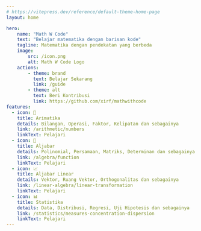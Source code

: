 ```yaml
---
# https://vitepress.dev/reference/default-theme-home-page
layout: home

hero:
    name: "Math W Code"
    text: "Belajar matematika dengan barisan kode"
    tagline: Matematika dengan pendekatan yang berbeda
    image:
        src: /icon.png
        alt: Math W Code Logo
    actions:
        - theme: brand
          text: Belajar Sekarang
          link: /guide
        - theme: alt
          text: Beri Kontribusi
          link: https://github.com/xirf/mathwithcode
features:
  - icon: 🔢
    title: Arimatika
    details: Bilangan, Operasi, Faktor, Kelipatan dan sebagainya
    link: /arithmetic/numbers
    linkText: Pelajari
  - icon: 📐
    title: Aljabar
    details: Polinomial, Persamaan, Matriks, Determinan dan sebagainya 
    link: /algebra/function
    linkText: Pelajari
  - icon: 📈
    title: Aljabar Linear
    details: Vektor, Ruang Vektor, Orthogonalitas dan sebagainya
    link: /linear-algebra/linear-transformation
    linkText: Pelajari
  - icon: 📊
    title: Statistika
    details: Data, Distribusi, Regresi, Uji Hipotesis dan sebagainya
    link: /statistics/measures-concentration-dispersion
    linkText: Pelajari
---
```


<script setup>
  import Home from '@theme/components/HomePage.vue'
</script>

<Home />

<style>
:root {
  --vp-home-hero-name-color: transparent;
  --vp-home-hero-name-background: -webkit-linear-gradient(120deg, #f6c79f 30%, #35dada);

  --vp-home-hero-image-background-image: linear-gradient(-45deg, #f6c79f 50%, #35dada 50%);
  --vp-home-hero-image-filter: blur(44px);
}

@media (min-width: 640px) {
  :root {
    --vp-home-hero-image-filter: blur(56px);
  }
}

@media (min-width: 960px) {
  :root {
    --vp-home-hero-image-filter: blur(68px);
  }
}
</style>
